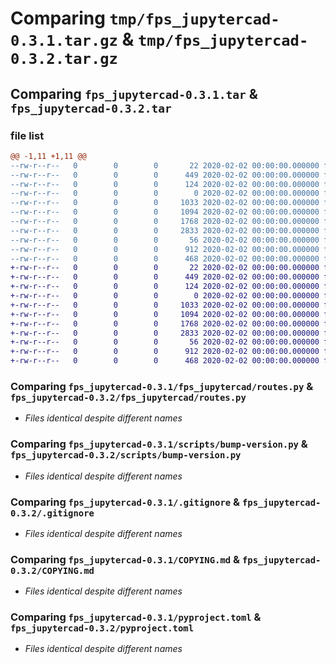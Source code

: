 # Comparing `tmp/fps_jupytercad-0.3.1.tar.gz` & `tmp/fps_jupytercad-0.3.2.tar.gz`

## Comparing `fps_jupytercad-0.3.1.tar` & `fps_jupytercad-0.3.2.tar`

### file list

```diff
@@ -1,11 +1,11 @@
--rw-r--r--   0        0        0       22 2020-02-02 00:00:00.000000 fps_jupytercad-0.3.1/fps_jupytercad/__init__.py
--rw-r--r--   0        0        0      449 2020-02-02 00:00:00.000000 fps_jupytercad-0.3.1/fps_jupytercad/main.py
--rw-r--r--   0        0        0      124 2020-02-02 00:00:00.000000 fps_jupytercad-0.3.1/fps_jupytercad/models.py
--rw-r--r--   0        0        0        0 2020-02-02 00:00:00.000000 fps_jupytercad-0.3.1/fps_jupytercad/py.typed
--rw-r--r--   0        0        0     1033 2020-02-02 00:00:00.000000 fps_jupytercad-0.3.1/fps_jupytercad/routes.py
--rw-r--r--   0        0        0     1094 2020-02-02 00:00:00.000000 fps_jupytercad-0.3.1/scripts/bump-version.py
--rw-r--r--   0        0        0     1768 2020-02-02 00:00:00.000000 fps_jupytercad-0.3.1/.gitignore
--rw-r--r--   0        0        0     2833 2020-02-02 00:00:00.000000 fps_jupytercad-0.3.1/COPYING.md
--rw-r--r--   0        0        0       56 2020-02-02 00:00:00.000000 fps_jupytercad-0.3.1/README.md
--rw-r--r--   0        0        0      912 2020-02-02 00:00:00.000000 fps_jupytercad-0.3.1/pyproject.toml
--rw-r--r--   0        0        0      468 2020-02-02 00:00:00.000000 fps_jupytercad-0.3.1/PKG-INFO
+-rw-r--r--   0        0        0       22 2020-02-02 00:00:00.000000 fps_jupytercad-0.3.2/fps_jupytercad/__init__.py
+-rw-r--r--   0        0        0      449 2020-02-02 00:00:00.000000 fps_jupytercad-0.3.2/fps_jupytercad/main.py
+-rw-r--r--   0        0        0      124 2020-02-02 00:00:00.000000 fps_jupytercad-0.3.2/fps_jupytercad/models.py
+-rw-r--r--   0        0        0        0 2020-02-02 00:00:00.000000 fps_jupytercad-0.3.2/fps_jupytercad/py.typed
+-rw-r--r--   0        0        0     1033 2020-02-02 00:00:00.000000 fps_jupytercad-0.3.2/fps_jupytercad/routes.py
+-rw-r--r--   0        0        0     1094 2020-02-02 00:00:00.000000 fps_jupytercad-0.3.2/scripts/bump-version.py
+-rw-r--r--   0        0        0     1768 2020-02-02 00:00:00.000000 fps_jupytercad-0.3.2/.gitignore
+-rw-r--r--   0        0        0     2833 2020-02-02 00:00:00.000000 fps_jupytercad-0.3.2/COPYING.md
+-rw-r--r--   0        0        0       56 2020-02-02 00:00:00.000000 fps_jupytercad-0.3.2/README.md
+-rw-r--r--   0        0        0      912 2020-02-02 00:00:00.000000 fps_jupytercad-0.3.2/pyproject.toml
+-rw-r--r--   0        0        0      468 2020-02-02 00:00:00.000000 fps_jupytercad-0.3.2/PKG-INFO
```

### Comparing `fps_jupytercad-0.3.1/fps_jupytercad/routes.py` & `fps_jupytercad-0.3.2/fps_jupytercad/routes.py`

 * *Files identical despite different names*

### Comparing `fps_jupytercad-0.3.1/scripts/bump-version.py` & `fps_jupytercad-0.3.2/scripts/bump-version.py`

 * *Files identical despite different names*

### Comparing `fps_jupytercad-0.3.1/.gitignore` & `fps_jupytercad-0.3.2/.gitignore`

 * *Files identical despite different names*

### Comparing `fps_jupytercad-0.3.1/COPYING.md` & `fps_jupytercad-0.3.2/COPYING.md`

 * *Files identical despite different names*

### Comparing `fps_jupytercad-0.3.1/pyproject.toml` & `fps_jupytercad-0.3.2/pyproject.toml`

 * *Files identical despite different names*

